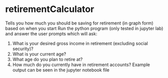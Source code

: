 # retirementCalculator
Tells you how much you should be saving for retirement (in graph form) based on when you start
Run the python program (only tested in jupyter lab) and answer the user prompts which will ask:
1) What is your desired gross income in retirement (excluding social security)?
2) What is your current age?
3) What age do you plan to retire at?
4) How much do you currently have in retirement accounts?
Example output can be seen in the jupyter notebook file
